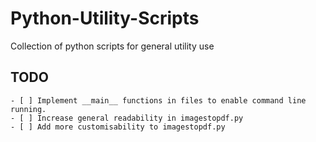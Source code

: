 # Python-Utility-Scripts
Collection of python scripts for general utility use

## TODO
    - [ ] Implement __main__ functions in files to enable command line running.
    - [ ] Increase general readability in imagestopdf.py
    - [ ] Add more customisability to imagestopdf.py
